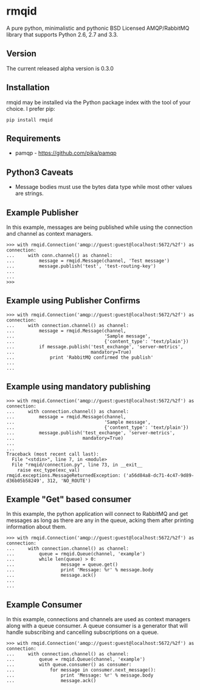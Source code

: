 rmqid
=====
A pure python, minimalistic and pythonic BSD Licensed AMQP/RabbitMQ library that supports Python 2.6, 2.7 and 3.3.

Version
-------
The current released alpha version is 0.3.0

Installation
------------
rmqid may be installed via the Python package index with the tool of your choice. I prefer pip:

    pip install rmqid

Requirements
------------
  - pamqp - https://github.com/pika/pamqp

Python3 Caveats
---------------
 - Message bodies must use the bytes data type while most other values are strings.

Example Publisher
-----------------
In this example, messages are being published while using the connection and
channel as context managers.

    >>> with rmqid.Connection('amqp://guest:guest@localhost:5672/%2f') as connection:
    ...     with conn.channel() as channel:
    ...         message = rmqid.Message(channel, 'Test message')
    ...         message.publish('test', 'test-routing-key')
    ...
    ...
    >>>

Example using Publisher Confirms
--------------------------------

    >>> with rmqid.Connection('amqp://guest:guest@localhost:5672/%2f') as connection:
    ...     with connection.channel() as channel:
    ...         message = rmqid.Message(channel,
    ...                                 'Sample message',
    ...                                 {'content_type': 'text/plain'})
    ...         if message.publish('test_exchange', 'server-metrics',
    ...                            mandatory=True)
    ...             print 'RabbitMQ confirmed the publish'
    ...
    ...

Example using mandatory publishing
----------------------------------

    >>> with rmqid.Connection('amqp://guest:guest@localhost:5672/%2f') as connection:
    ...     with connection.channel() as channel:
    ...         message = rmqid.Message(channel,
    ...                                 'Sample message',
    ...                                 {'content_type': 'text/plain'})
    ...         message.publish('test_exchange', 'server-metrics',
    ...                         mandatory=True)
    ...
    ...
    Traceback (most recent call last):
      File "<stdin>", line 7, in <module>
      File "rmqid/connection.py", line 73, in __exit__
        raise exc_type(exc_val)
    rmqid.exceptions.MessageReturnedException: ('a56d84a8-dc71-4c47-9d89-d36b05b58249', 312, 'NO_ROUTE')


Example "Get" based consumer
----------------------------
In this example, the python application will connect to RabbitMQ and get
messages as long as there are any in the queue, acking them after printing
information about them.

    >>> with rmqid.Connection('amqp://guest:guest@localhost:5672/%2f') as connection:
    ...     with connection.channel() as channel:
    ...         queue = rmqid.Queue(channel, 'example')
    ...         while len(queue) > 0:
    ...                 message = queue.get()
    ...                 print 'Message: %r' % message.body
    ...                 message.ack()
    ...
    ...


Example Consumer
----------------
In this example, connections and channels are used as context managers along
with a queue consumer. A queue consumer is a generator that will handle
subscribing and cancelling subscriptions on a queue.

    >>> with rmqid.Connection('amqp://guest:guest@localhost:5672/%2f') as connection:
    ...     with connection.channel() as channel:
    ...         queue = rmqid.Queue(channel, 'example')
    ...         with queue.consumer() as consumer:
    ...             for message in consumer.next_message():
    ...                 print 'Message: %r' % message.body
    ...                 message.ack()
